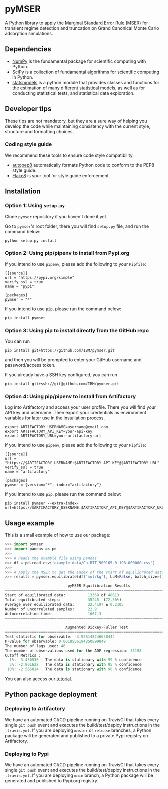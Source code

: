 # pyMSER

A Python library to apply the [Marginal Standard Error Rule (MSER)](https://doi.org/10.1177/003754979706900601) for transient regime detection and truncation on Grand Canonical Monte Carlo adsorption simulations.

## Dependencies

* [NumPy](https://numpy.org) is the fundamental package for scientific computing with Python.
* [SciPy](https://scipy.org/) is a collection of fundamental algorithms for scientific computing in Python.
* [statsmodels](https://www.statsmodels.org/) is a python module that provides classes and functions for the estimation of many different statistical models, as well as for conducting statistical tests, and statistical data exploration.

## Developer tips

These tips are not mandatory, but they are a sure way of helping you develop the code while maintaining consistency with the current style, structure and formatting choices.

### Coding style guide

We recommend these tools to ensure code style compatibility.

* [autopep8](https://pypi.org/project/autopep8/) automatically formats Python code to conform to the PEP8 style guide.
* [Flake8](https://flake8.pycqa.org) is your tool for style guide enforcement.

## Installation

### Option 1: Using `setup.py`

Clone `pymser` repository if you haven't done it yet.

Go to `pymser`'s root folder, there you will find `setup.py` file, and run the command below:

```Shell
python setup.py install
```

### Option 2: Using pip/pipenv to install from Pypi.org

If you intend to use `pipenv`, please add the following to your `Pipfile`:

```Pipfile
[[source]]
url = "https://pypi.org/simple"
verify_ssl = true
name = "pypi"

[packages]
pymser = "*"
```

If you intend to use `pip`, please run the command below:

```Shell
pip install pymser
```

### Option 3: Using pip to install directly from the GitHub repo

You can run

```Shell
pip install git+https://github.com/IBM/pymser.git
```

and then you will be prompted to enter your GitHub username and password/access token.

If you already have a SSH key configured, you can run

```Shell
pip install git+ssh://git@github.com/IBM/pymser.git
```

### Option 4: Using pip/pipenv to install from Artifactory

Log into Artifactory and access your user profile. There you will find your API key and username. Then export your credentials as environment variables for later use in the installation process.

```Shell
export ARTIFACTORY_USERNAME=username@email.com
export ARTIFACTORY_API_KEY=your-api-key
export ARTIFACTORY_URL=your-artifactory-url
```

If you intend to use `pipenv`, please add the following to your `Pipfile`:

```Pipfile
[[source]]
url = "https://$ARTIFACTORY_USERNAME:$ARTIFACTORY_API_KEY@$ARTIFACTORY_URL"
verify_ssl = true
name = "artifactory"

[packages]
pymser = {version="*", index="artifactory"}
```

If you intend to use `pip`, please run the command below:

```Shell
pip install pymser --extra-index-url=https://$ARTIFACTORY_USERNAME:$ARTIFACTORY_API_KEY@$ARTIFACTORY_URL
```

## Usage example

This is a small example of how to use our package:

```Python
>>> import pymser
>>> import pandas as pd
>>>
>>> # Reads the example file using pandas
>>> df = pd.read_csv('example_data/Cu-BTT_500165.0_198.000000.csv')
>>>
>>> # Apply the MSER to get the index of the start of equilibrated data
>>> results = pymser.equilibrate(df['mol/kg'], LLM=False, batch_size=1, ADF_test=True, print_results=True)

                            pyMSER Equilibration Results
==============================================================================
Start of equilibrated data:          13368 of 48613
Total equilibrated steps:            35245  (72.50%)
Average over equilibrated data:      22.4197 ± 0.2105
Number of uncorrelated samples:      22.9
Autocorrelation time:                1067.3
==============================================================================

                           Augmented Dickey-Fuller Test
==============================================================================
Test statistic for observable: -3.926148246630444
P-value for observable: 0.0018506194850899849
The number of lags used: 46
The number of observations used for the ADF regression: 35198
Cutoff Metrics :
  1%: -3.430536 | The data is stationary with 99 % confidence
  5%: -2.861622 | The data is stationary with 95 % confidence
 10%: -2.566814 | The data is stationary with 90 % confidence
```

You can also access our [tutorial](pymser_tutorial.ipynb).

## Python package deployment

### Deploying to Artifactory

We have an automated CI/CD pipeline running on TravisCI that takes every single `git push` event and executes the build/test/deploy instructions in the `.travis.yml`. If you are deploying `master` or `release` branches, a Python package will be generated and published to a private Pypi registry on Artifactory.

### Deploying to Pypi

We have an automated CI/CD pipeline running on TravisCI that takes every single `git push` event and executes the build/test/deploy instructions in the `.travis.yml`. If you are deploying `main` branch, a Python package will be generated and published to Pypi.org registry.
